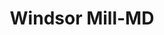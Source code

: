 ---
title: Windsor Mill-MD
slug: windsor-mill-md
f_state:
- cms/state/maryland.md
f_locations:
- cms/payday-loan/a-b-check-cashing-160.md
- cms/payday-loan/aa-state-check-cashing-656.md
- cms/payday-loan/aa-state-check-cashing-657.md
- cms/payday-loan/aa-state-income-tax-check-cashing-service-658.md
- cms/payday-loan/randallstown-cash-mart-25683.md
updated-on: '2024-05-30T13:41:28.615Z'
created-on: '2024-05-30T13:41:28.615Z'
published-on: '2024-05-30T13:54:32.469Z'
f_city: Windsor Mill
layout: '[city].html'
tags: city
---